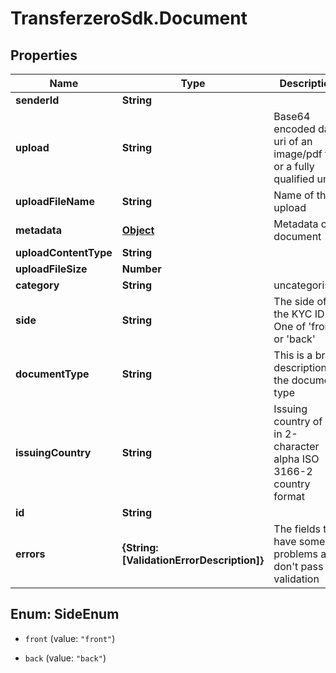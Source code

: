 # TransferzeroSdk.Document

## Properties
Name | Type | Description | Notes
------------ | ------------- | ------------- | -------------
**senderId** | **String** |  | [optional] 
**upload** | **String** | Base64 encoded data uri of an image/pdf file or a fully qualified url | 
**uploadFileName** | **String** | Name of the upload | 
**metadata** | [**Object**](.md) | Metadata of document | [optional] 
**uploadContentType** | **String** |  | [optional] 
**uploadFileSize** | **Number** |  | [optional] 
**category** | **String** | uncategorised | [optional] 
**side** | **String** | The side of the KYC ID. One of &#39;front&#39; or &#39;back&#39; | [optional] 
**documentType** | **String** | This is a brief description of the document type | [optional] 
**issuingCountry** | **String** | Issuing country of ID in 2-character alpha ISO 3166-2 country format | [optional] 
**id** | **String** |  | [optional] 
**errors** | **{String: [ValidationErrorDescription]}** | The fields that have some problems and don&#39;t pass validation | [optional] 


<a name="SideEnum"></a>
## Enum: SideEnum


* `front` (value: `"front"`)

* `back` (value: `"back"`)




